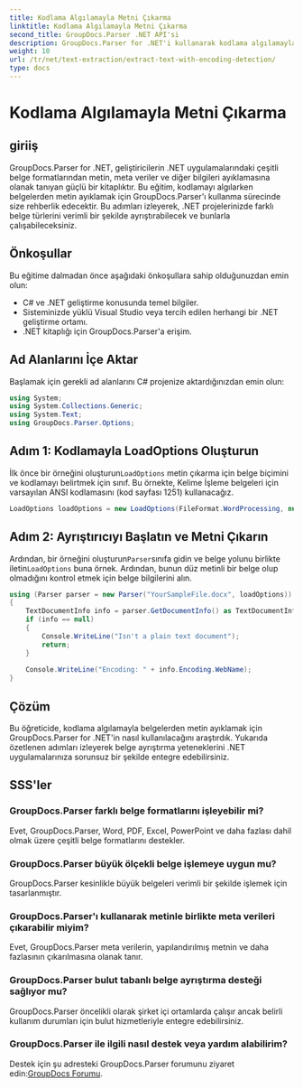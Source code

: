 ```yaml
---
title: Kodlama Algılamayla Metni Çıkarma
linktitle: Kodlama Algılamayla Metni Çıkarma
second_title: GroupDocs.Parser .NET API'si
description: GroupDocs.Parser for .NET'i kullanarak kodlama algılamayla belgelerden metin çıkarın. .NET uygulamalarınızda çeşitli formatları verimli bir şekilde ayrıştırın.
weight: 10
url: /tr/net/text-extraction/extract-text-with-encoding-detection/
type: docs
---
```

# Kodlama Algılamayla Metni Çıkarma

## giriiş
GroupDocs.Parser for .NET, geliştiricilerin .NET uygulamalarındaki çeşitli belge formatlarından metin, meta veriler ve diğer bilgileri ayıklamasına olanak tanıyan güçlü bir kitaplıktır. Bu eğitim, kodlamayı algılarken belgelerden metin ayıklamak için GroupDocs.Parser'ı kullanma sürecinde size rehberlik edecektir. Bu adımları izleyerek, .NET projelerinizde farklı belge türlerini verimli bir şekilde ayrıştırabilecek ve bunlarla çalışabileceksiniz.
## Önkoşullar
Bu eğitime dalmadan önce aşağıdaki önkoşullara sahip olduğunuzdan emin olun:
- C# ve .NET geliştirme konusunda temel bilgiler.
- Sisteminizde yüklü Visual Studio veya tercih edilen herhangi bir .NET geliştirme ortamı.
- .NET kitaplığı için GroupDocs.Parser'a erişim.

## Ad Alanlarını İçe Aktar
Başlamak için gerekli ad alanlarını C# projenize aktardığınızdan emin olun:
```csharp
using System;
using System.Collections.Generic;
using System.Text;
using GroupDocs.Parser.Options;
```
## Adım 1: Kodlamayla LoadOptions Oluşturun
 İlk önce bir örneğini oluşturun`LoadOptions` metin çıkarma için belge biçimini ve kodlamayı belirtmek için sınıf. Bu örnekte, Kelime İşleme belgeleri için varsayılan ANSI kodlamasını (kod sayfası 1251) kullanacağız.
```csharp
LoadOptions loadOptions = new LoadOptions(FileFormat.WordProcessing, null, null, Encoding.GetEncoding(1251));
```
## Adım 2: Ayrıştırıcıyı Başlatın ve Metni Çıkarın
 Ardından, bir örneğini oluşturun`Parser`sınıfa gidin ve belge yolunu birlikte iletin`LoadOptions` buna örnek. Ardından, bunun düz metinli bir belge olup olmadığını kontrol etmek için belge bilgilerini alın.
```csharp
using (Parser parser = new Parser("YourSampleFile.docx", loadOptions))
{
    TextDocumentInfo info = parser.GetDocumentInfo() as TextDocumentInfo;
    if (info == null)
    {
        Console.WriteLine("Isn't a plain text document");
        return;
    }
    
    Console.WriteLine("Encoding: " + info.Encoding.WebName);
}
```

## Çözüm
Bu öğreticide, kodlama algılamayla belgelerden metin ayıklamak için GroupDocs.Parser for .NET'in nasıl kullanılacağını araştırdık. Yukarıda özetlenen adımları izleyerek belge ayrıştırma yeteneklerini .NET uygulamalarınıza sorunsuz bir şekilde entegre edebilirsiniz.

## SSS'ler
### GroupDocs.Parser farklı belge formatlarını işleyebilir mi?
Evet, GroupDocs.Parser, Word, PDF, Excel, PowerPoint ve daha fazlası dahil olmak üzere çeşitli belge formatlarını destekler.
### GroupDocs.Parser büyük ölçekli belge işlemeye uygun mu?
GroupDocs.Parser kesinlikle büyük belgeleri verimli bir şekilde işlemek için tasarlanmıştır.
### GroupDocs.Parser'ı kullanarak metinle birlikte meta verileri çıkarabilir miyim?
Evet, GroupDocs.Parser meta verilerin, yapılandırılmış metnin ve daha fazlasının çıkarılmasına olanak tanır.
### GroupDocs.Parser bulut tabanlı belge ayrıştırma desteği sağlıyor mu?
GroupDocs.Parser öncelikli olarak şirket içi ortamlarda çalışır ancak belirli kullanım durumları için bulut hizmetleriyle entegre edebilirsiniz.
### GroupDocs.Parser ile ilgili nasıl destek veya yardım alabilirim?
Destek için şu adresteki GroupDocs.Parser forumunu ziyaret edin:[GroupDocs Forumu](https://forum.groupdocs.com/c/parser/17).